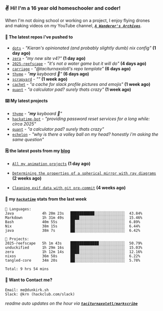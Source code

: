 ### ✌️ Hi! I'm a 16 year old homeschooler and coder!

When I'm not doing school or working on a project, I enjoy flying drones and making videos on my YouTube channel, [**_`A Wanderer's Archives`_**](https://youtube.com/@wanderer.archives).

#### 👷 The latest repos i've pushed to

- [`dots`](https://github.com/taciturnaxolotl/dots) - _"Kieran's opinionated (and probably slightly dumb) nix config"_ **(1 day ago)**
- [`zera`](https://github.com/taciturnaxolotl/zera) - _"my new site v4?"_ **(1 day ago)**
- [`2025-reefscape`](https://github.com/df1317/2025-reefscape) - _"it's not a water game but it will do"_ **(4 days ago)**
- [`carriage`](https://github.com/taciturnaxolotl/carriage) - _"@taciturnaxolotl's repo template"_ **(6 days ago)**
- [`thyme`](https://github.com/taciturnaxolotl/thyme) - _"**my** keyboard 🫶"_ **(6 days ago)**
- [`scrapyard`](https://github.com/hackclub/scrapyard) - _""_ **(1 week ago)**
- [`cachet`](https://github.com/taciturnaxolotl/cachet) - _"a cache for slack profile pictures and emojis"_ **(1 week ago)**
- [`quant`](https://github.com/taciturnaxolotl/quant) - _"a calculator pad? surely thats crazy"_ **(1 week ago)**

#### ⌨️ My latest projects

- [`thyme`](https://github.com/taciturnaxolotl/thyme) - _"**my** keyboard 🫶"_
- [`hackatime-bot`](https://github.com/taciturnaxolotl/hackatime-bot) - _"providing password reset services for a long while: circa 2025"_
- [`quant`](https://github.com/taciturnaxolotl/quant) - _"a calculator pad? surely thats crazy"_
- [`echelon`](https://github.com/taciturnaxolotl/echelon) - _"why is there a volley ball on my head? honestly i'm asking the same question"_

#### 🗒️ the latest posts from my [blog](https://dunkirk.sh)

- [`All my animation projects`](https://dunkirk.sh/blog/my-animations/) **(1 day ago)**

- [`Determining the properties of a spherical mirror with ray diagrams`](https://dunkirk.sh/blog/spherical-ray-diagrams/) **(2 weeks ago)**

- [`Cleaning exif data with git pre-commit`](https://dunkirk.sh/blog/remove-exif-git-hook/) **(4 weeks ago)**



#### 📡 my [_`hackatime`_](https://waka.hackclub.com) stats from the last week

```text
💾 Languages:
Java             4h 20m 23s   ███████████░░░░░░░░░░░░░░  43.84%
Markdown         1h 31m 49s   ████░░░░░░░░░░░░░░░░░░░░░  15.46%
Bash             40m 55s      ██░░░░░░░░░░░░░░░░░░░░░░░  6.89%
Nix              38m 15s      ██░░░░░░░░░░░░░░░░░░░░░░░  6.44%
java             38m 7s       ██░░░░░░░░░░░░░░░░░░░░░░░  6.42%

💼 Projects:
2025-reefscape   5h 1m 43s    █████████████░░░░░░░░░░░░  50.79%
unduckified      1h 29m 16s   ████░░░░░░░░░░░░░░░░░░░░░  15.03%
zera             1h 12m 14s   ████░░░░░░░░░░░░░░░░░░░░░  12.16%
nixos            36m 58s      ██░░░░░░░░░░░░░░░░░░░░░░░  6.22%
tangled-core     34m 20s      ██░░░░░░░░░░░░░░░░░░░░░░░  5.78%

Total: 9 hrs 54 mins
```

#### 📮 Want to Contact me?

```text
Email: me@dunkirk.sh
Slack: @krn (hackclub.com/slack)
```

_readme auto updates on the hour via [**`taciturnaxolotl/markscribe`**](https://github.com/taciturnaxolotl/markscribe)_
